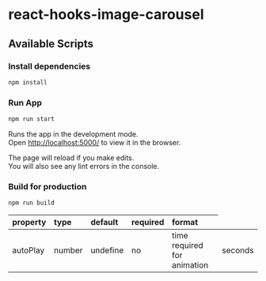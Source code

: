 # react-hooks-image-carousel

## Available Scripts

### Install dependencies

```bash
npm install
```

### Run App

```bash
npm run start
```

Runs the app in the development mode.<br />
Open [http://localhost:5000/](http://localhost:5000/) to view it in the browser.

The page will reload if you make edits.<br />
You will also see any lint errors in the console.

### Build for production

```bash
npm run build
```

<p align="center"></p>
<table>
    <thead>
        <tr>
            <th align="left">property</th>
            <th align="left">type</th>
            <th align="left">default</th>
            <th align="left">required</th>
            <th align="left">format </th>
        </tr>
    </thead>
    <tbody>
        <tr>
            <td align="left">autoPlay</td>
            <td align="left"">number</td>
            <td align="left">undefine</td>
            <td align="left"">no</td>
            <td align="left">time required for animation</td>
            <td align="left">seconds</td>
        </tr>
    </tbody>

</table>
<p></p>
